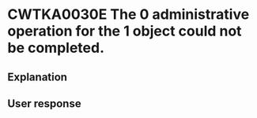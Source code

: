 # CWTKA0030E The 0 administrative operation for the 1 object could not be completed.

## Explanation

## User response